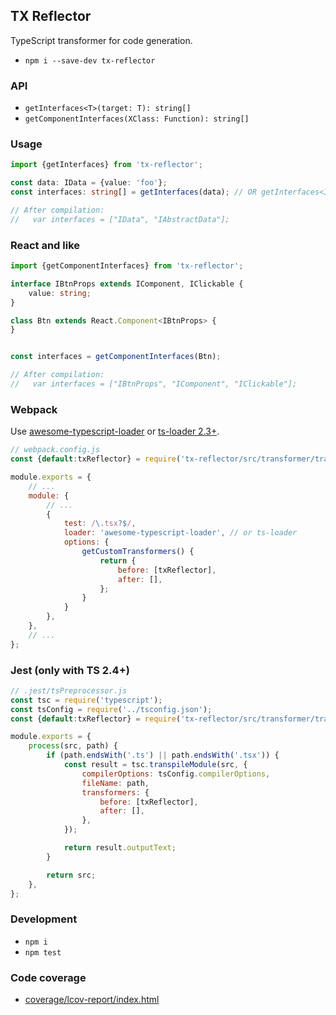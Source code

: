 TX Reflector
------------
TypeScript transformer for code generation.

 - `npm i --save-dev tx-reflector`


### API

 - `getInterfaces<T>(target: T): string[]`
 - `getComponentInterfaces(XClass: Function): string[]`



### Usage

```ts
import {getInterfaces} from 'tx-reflector';

const data: IData = {value: 'foo'};
const interfaces: string[] = getInterfaces(data); // OR getInterfaces<IData>(anything);

// After compilation:
//   var interfaces = ["IData", "IAbstractData"];
```


### React and like

```ts
import {getComponentInterfaces} from 'tx-reflector';

interface IBtnProps extends IComponent, IClickable {
	value: string;
}

class Btn extends React.Component<IBtnProps> {
}


const interfaces = getComponentInterfaces(Btn);

// After compilation:
//   var interfaces = ["IBtnProps", "IComponent", "IClickable"];
```


### Webpack
Use [awesome-typescript-loader](https://github.com/s-panferov/awesome-typescript-loader) or [ts-loader 2.3+](https://github.com/TypeStrong/ts-loader/).

```js
// webpack.config.js
const {default:txReflector} = require('tx-reflector/src/transformer/transformer');

module.exports = {
	// ...
	module: {
		// ...
		{
			test: /\.tsx?$/,
			loader: 'awesome-typescript-loader', // or ts-loader
			options: {
				getCustomTransformers() {
					return {
						before: [txReflector],
						after: [],
					};
				}
			}
		},
	},
	// ...
};
```


### Jest (only with TS 2.4+)

```js
// .jest/tsPreprocessor.js
const tsc = require('typescript');
const tsConfig = require('../tsconfig.json');
const {default:txReflector} = require('tx-reflector/src/transformer/transformer');

module.exports = {
	process(src, path) {
		if (path.endsWith('.ts') || path.endsWith('.tsx')) {
			const result = tsc.transpileModule(src, {
				compilerOptions: tsConfig.compilerOptions,
				fileName: path,
				transformers: {
					before: [txReflector],
					after: [],
				},
			});

			return result.outputText;
		}

		return src;
	},
};
```


### Development

 - `npm i`
 - `npm test`


### Code coverage

 - [coverage/lcov-report/index.html](./coverage/lcov-report/index.html)
